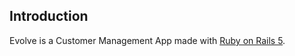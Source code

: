 ## Introduction

Evolve is a Customer Management App made with [Ruby on Rails 5](https://rubyonrails.org/).
